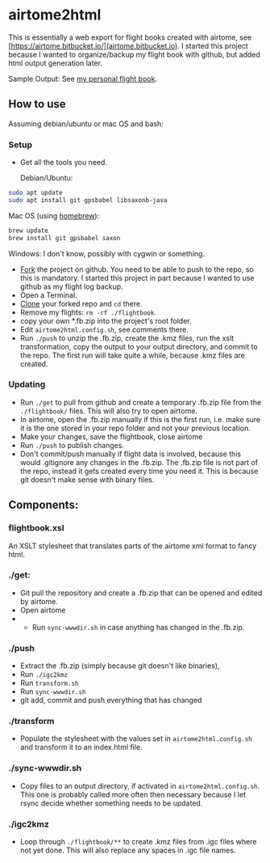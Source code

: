 # airtome2html

This is essentially a web export for flight books created with airtome, see [https://airtome.bitbucket.io/](airtome.bitbucket.io). I started this project because I wanted to organize/backup my flight book with github, but added html output generation later.

Sample Output: See [my personal flight book](https://sebschmied.github.io/flights).

## How to use
Assuming debian/ubuntu or mac OS and bash:

### Setup
* Get all the tools you need.

   Debian/Ubuntu:
```bash
sudo apt update
sudo apt install git gpsbabel libsaxonb-java
```

   Mac OS (using [homebrew](https://brew.sh)):
```bash
brew update
brew install git gpsbabel saxon
```
   Windows:
   I don't know, possibly with cygwin or something.

* [Fork](https://help.github.com/articles/fork-a-repo/#platform-linux) the project on github. You need to be able to push to the repo, so this is mandatory. I started this project in part because I wanted to use github as my flight log backup.
* Open a Terminal.
* [Clone](https://help.github.com/articles/cloning-a-repository/#platform-linux) your forked repo and ``cd`` there.
* Remove my flights: ``rm -rf ./flightbook``.
* copy your own *.fb.zip into the project's root folder.
* Edit ``airtome2html.config.sh``, see comments there.
* Run ``./push`` to unzip the .fb.zip, create the .kmz files, run the xslt transformation, copy the output  to your output directory, and commit to the repo. The first run will take quite a while, because .kmz files are created.

### Updating
* Run ``./get`` to pull from github and create a temporary .fb.zip file from the ``./flightbook/`` files. This will also try to open airtome.
* In airtome, open the .fb.zip manually if this is the first run, i.e. make sure it is the one stored in your repo folder and not your previous location.
* Make your changes, save the flightbook, close airtome
* Run ``./push`` to publish changes.
* Don't commit/push manually if flight data is involved, because this would .gitignore any changes in the .fb.zip. The .fb.zip file is not part of the repo, instead it gets created every time you need it. This is because git doesn't make sense with binary files.

## Components:

### flightbook.xsl
An XSLT stylesheet that translates parts of the airtome xml format to fancy html.

### ./get:
* Git pull the repository and create a .fb.zip that can be opened and edited by airtome.
* Open airtome
* * Run ``sync-wwwdir.sh`` in case anything has changed in the .fb.zip.

### ./push
* Extract the .fb.zip (simply because git doesn't like binaries), 
* Run ``./igc2kmz``
* Run ``transform.sh``
* Run ``sync-wwwdir.sh``
* git add, commit and push everything that has changed

### ./transform
* Populate the stylesheet with the values set in ``airtome2html.config.sh`` and transform it to an index.html file.

### ./sync-wwwdir.sh
* Copy files to an output directory, if activated in ``airtome2html.config.sh``. This one is probably called more often then necessary because I let rsync decide whether something needs to be updated.

### ./igc2kmz
*  Loop through ``./flightbook/**`` to create .kmz files from .igc files where not yet done. This will also replace any spaces in .igc file names.
